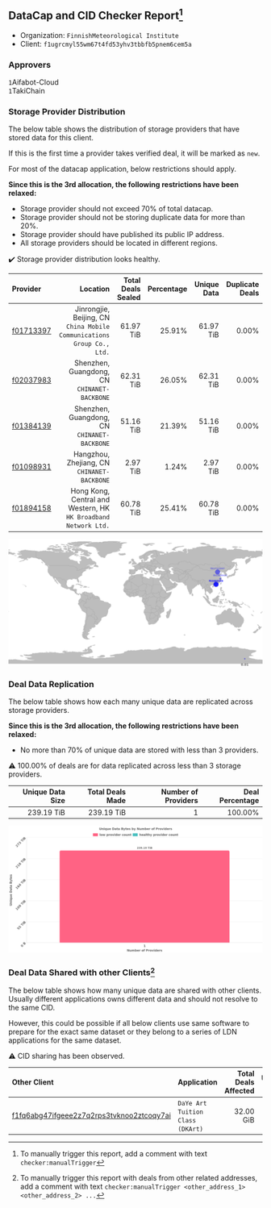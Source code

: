 ## DataCap and CID Checker Report[^1]
 - Organization: `FinnishMeteorological Institute`
 - Client: `f1ugrcmyl55wm67t4fd53yhv3tbbfb5pnem6cem5a`
### Approvers
`1`Aifabot-Cloud<br/>`1`TakiChain

### Storage Provider Distribution
The below table shows the distribution of storage providers that have stored data for this client.

If this is the first time a provider takes verified deal, it will be marked as `new`.

For most of the datacap application, below restrictions should apply.

**Since this is the 3rd allocation, the following restrictions have been relaxed:**
 - Storage provider should not exceed 70% of total datacap.
 - Storage provider should not be storing duplicate data for more than 20%.
 - Storage provider should have published its public IP address.
 - All storage providers should be located in different regions.

✔️ Storage provider distribution looks healthy.

| Provider                                              |                                                                  Location | Total Deals Sealed | Percentage | Unique Data | Duplicate Deals |
| :---------------------------------------------------- | ------------------------------------------------------------------------: | -----------------: | ---------: | ----------: | --------------: |
| [f01713397](https://filfox.info/en/address/f01713397) | Jinrongjie, Beijing, CN<br/>`China Mobile Communications Group Co., Ltd.` |          61.97 TiB |     25.91% |   61.97 TiB |           0.00% |
| [f02037983](https://filfox.info/en/address/f02037983) |                           Shenzhen, Guangdong, CN<br/>`CHINANET-BACKBONE` |          62.31 TiB |     26.05% |   62.31 TiB |           0.00% |
| [f01384139](https://filfox.info/en/address/f01384139) |                           Shenzhen, Guangdong, CN<br/>`CHINANET-BACKBONE` |          51.16 TiB |     21.39% |   51.16 TiB |           0.00% |
| [f01098931](https://filfox.info/en/address/f01098931) |                            Hangzhou, Zhejiang, CN<br/>`CHINANET-BACKBONE` |           2.97 TiB |      1.24% |    2.97 TiB |           0.00% |
| [f01894158](https://filfox.info/en/address/f01894158) |        Hong Kong, Central and Western, HK<br/>`HK Broadband Network Ltd.` |          60.78 TiB |     25.41% |   60.78 TiB |           0.00% |

<img src="https://raw.githubusercontent.com/data-preservation-programs/filplus-checker-assets/main/filecoin-project/filecoin-plus-large-datasets/issues/1634/1679025925499.png"/>

### Deal Data Replication
The below table shows how each many unique data are replicated across storage providers.


**Since this is the 3rd allocation, the following restrictions have been relaxed:**
- No more than 70% of unique data are stored with less than 3 providers.

⚠️ 100.00% of deals are for data replicated across less than 3 storage providers.

| Unique Data Size | Total Deals Made | Number of Providers | Deal Percentage |
| ---------------: | ---------------: | ------------------: | --------------: |
|       239.19 TiB |       239.19 TiB |                   1 |         100.00% |

<img src="https://raw.githubusercontent.com/data-preservation-programs/filplus-checker-assets/main/filecoin-project/filecoin-plus-large-datasets/issues/1634/1679025926571.png"/>

### Deal Data Shared with other Clients[^3]
The below table shows how many unique data are shared with other clients.
Usually different applications owns different data and should not resolve to the same CID.

However, this could be possible if all below clients use same software to prepare for the exact same dataset or they belong to a series of LDN applications for the same dataset.

⚠️ CID sharing has been observed.

| Other Client                                                                                                          | Application                       | Total Deals Affected | Unique CIDs | Approvers |
| :-------------------------------------------------------------------------------------------------------------------- | :-------------------------------- | -------------------: | ----------: | :-------- |
| [f1fq6abg47ifgeee2z7q2rps3tvknoo2ztcoqy7ai](https://filfox.info/en/address/f1fq6abg47ifgeee2z7q2rps3tvknoo2ztcoqy7ai) | `DaYe Art Tuition Class (DKArt) ` |            32.00 GiB |           1 | Unknown   |

[^1]: To manually trigger this report, add a comment with text `checker:manualTrigger`

[^2]: Deals from those addresses are combined into this report as they are specified with `checker:manualTrigger`

[^3]: To manually trigger this report with deals from other related addresses, add a comment with text `checker:manualTrigger <other_address_1> <other_address_2> ...`
